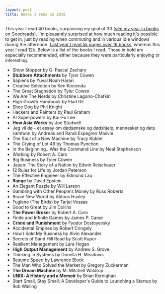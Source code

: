 ```yaml
---
layout: post
title: Books I read in 2019
---
```


This year I read 40 books, surpassing my goal of 30 ([see my year in books on Goodreads](https://t.co/ybVQTLo7Qn?amp=1)).
I'm pleasantly surprised at how much reading it's possible to get in, just by reading when commuting and in various idle windows during the afternoon.
[Last year I read 5k pages over 16 books](/books-2018), whereas this year I read 12k.
Below is a list of the books I read.
Those in bold are especially recommended, either because they were particularly enjoying or interesting.

- Show Stopper by G. Pascal Zachary
- **Stubborn Attachments** by Tyler Cowen
- Sapiens by Yuval Noah Harari
- Creative Selection by Ken Kocienda
- The Great Stagnation by Tyler Cowen
- We Are The Nerds by Christine Lagorio-Chafkin
- High Growth Handbook by Elad Gil
- Shoe Dog by Phil Knight
- Hackers and Painters by Paul Graham
- AI Superpowers by Kai-Fu Lee
- **How Asia Works** by Joe Studwell
- Jeg vil dø - et essay om dødsønske og dødshjelp, mennesket og dets samfunn by Andreas and Randi Espegren Masvie
- The Soul of a New Machine by Tracy Kidder
- The Crying of Lot 49 by Thomas Pynchon
- In the Beginning...Was the Command Line by Neal Stephenson
- Working by Robert A. Caro
- Big Business by Tyler Cowen
- Japan: The Story of a Nation by Edwin Reischauer
- 12 Rules for Life by Jordan Peterson
- The Effective Engineer by Edmond Lau
- **Range** by David Epstein
- An Elegant Puzzle by Will Larson
- Gambling with Other People's Money by Russ Roberts
- Brave New World by Aldous Huxley
- Fuglane (The Birds) by Tarjei Vesaas
- Good to Great by Jim Collins
- **The Power Broker** by Robert A. Caro
- Finite and Infinite Games by James P. Carse
- **Crime and Punishment** by Fyodor Dostoyevsky
- Accidental Empires by Robert Cringely
- How I Sold My Business by Alvin Alexander
- Secrets of Sand Hill Road by Scott Kupor
- Resilient Management by Lara Hogan
- **High Output Management** by Andrew S. Grove
- Thinking in Systems by Donella H. Meadows
- Resume Speed by Lawrence Block
- The Man Who Solved the Market by Gregory Zuckerman
- **The Dream Machine** by M. Mitchell Waldrop
- **UNIX: A History and a Memoir** by Brian Kernighan
- Start Small, Stay Small: A Developer's Guide to Launching a Startup by Rob Walling